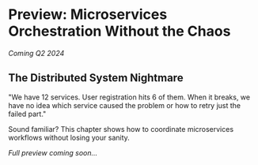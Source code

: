 # Preview: Microservices Orchestration Without the Chaos

*Coming Q2 2024*

## The Distributed System Nightmare

"We have 12 services. User registration hits 6 of them. When it breaks, we have no idea which service caused the problem or how to retry just the failed part."

Sound familiar? This chapter shows how to coordinate microservices workflows without losing your sanity.

*Full preview coming soon...*
